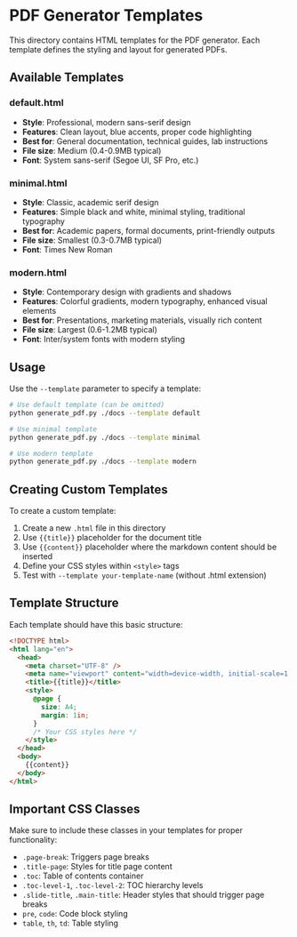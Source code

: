 # PDF Generator Templates

This directory contains HTML templates for the PDF generator. Each template defines the styling and layout for generated PDFs.

## Available Templates

### default.html

- **Style**: Professional, modern sans-serif design
- **Features**: Clean layout, blue accents, proper code highlighting
- **Best for**: General documentation, technical guides, lab instructions
- **File size**: Medium (0.4-0.9MB typical)
- **Font**: System sans-serif (Segoe UI, SF Pro, etc.)

### minimal.html

- **Style**: Classic, academic serif design
- **Features**: Simple black and white, minimal styling, traditional typography
- **Best for**: Academic papers, formal documents, print-friendly outputs
- **File size**: Smallest (0.3-0.7MB typical)
- **Font**: Times New Roman

### modern.html

- **Style**: Contemporary design with gradients and shadows
- **Features**: Colorful gradients, modern typography, enhanced visual elements
- **Best for**: Presentations, marketing materials, visually rich content
- **File size**: Largest (0.6-1.2MB typical)
- **Font**: Inter/system fonts with modern styling

## Usage

Use the `--template` parameter to specify a template:

```bash
# Use default template (can be omitted)
python generate_pdf.py ./docs --template default

# Use minimal template
python generate_pdf.py ./docs --template minimal

# Use modern template
python generate_pdf.py ./docs --template modern
```

## Creating Custom Templates

To create a custom template:

1. Create a new `.html` file in this directory
2. Use `{{title}}` placeholder for the document title
3. Use `{{content}}` placeholder where the markdown content should be inserted
4. Define your CSS styles within `<style>` tags
5. Test with `--template your-template-name` (without .html extension)

## Template Structure

Each template should have this basic structure:

```html
<!DOCTYPE html>
<html lang="en">
  <head>
    <meta charset="UTF-8" />
    <meta name="viewport" content="width=device-width, initial-scale=1.0" />
    <title>{{title}}</title>
    <style>
      @page {
        size: A4;
        margin: 1in;
      }
      /* Your CSS styles here */
    </style>
  </head>
  <body>
    {{content}}
  </body>
</html>
```

## Important CSS Classes

Make sure to include these classes in your templates for proper functionality:

- `.page-break`: Triggers page breaks
- `.title-page`: Styles for title page content
- `.toc`: Table of contents container
- `.toc-level-1`, `.toc-level-2`: TOC hierarchy levels
- `.slide-title`, `.main-title`: Header styles that should trigger page breaks
- `pre`, `code`: Code block styling
- `table`, `th`, `td`: Table styling
